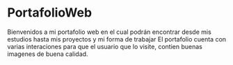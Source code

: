 # PortafolioWeb
Bienvenidos a mi portafolio web en el cual podrán encontrar desde mis estudios hasta mis proyectos y mi forma de trabajar
El portafolio cuenta con varias interaciones para que el usuario que lo visite, contien buenas imagenes de buena calidad.
